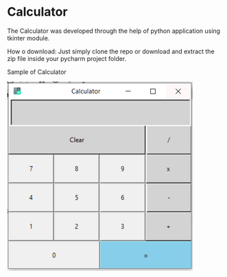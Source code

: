 # Calculator

The Calculator was developed through the help of python application using tkinter module.

How o download: Just simply clone the repo or download and extract the zip file inside your pycharm project folder.


Sample of Calculator


![](Calculator.PNG)






